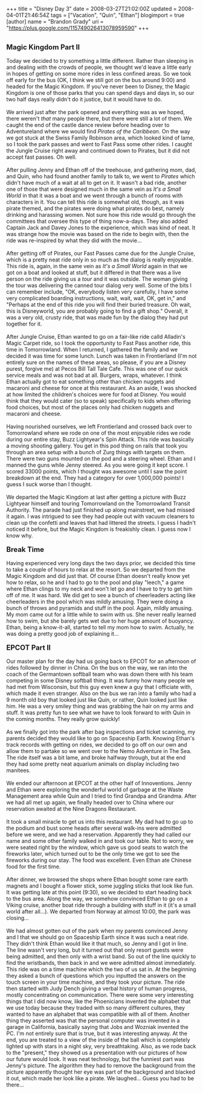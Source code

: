 +++
title = "Disney Day 3"
date = 2008-03-27T21:02:00Z
updated = 2008-04-01T21:46:54Z
tags = ["Vacation", "Quin", "Ethan"]
blogimport = true 
[author]
	name = "Brandon Grady"
	uri = "https://plus.google.com/115749026413078959590"
+++

<a onblur="try {parent.deselectBloggerImageGracefully();} catch(e) {}" href="http://4.bp.blogspot.com/_5WpZdqukbMw/R_LqYVNK-QI/AAAAAAAAAEk/Pok-0lG43m8/s1600-h/Disney-0.jpg"><img style="margin: 0pt 0pt 10px 10px; float: right; cursor: pointer;" src="http://4.bp.blogspot.com/_5WpZdqukbMw/R_LqYVNK-QI/AAAAAAAAAEk/Pok-0lG43m8/s320/Disney-0.jpg" alt="" id="BLOGGER_PHOTO_ID_5184463824787011842" border="0" /></a><br /><span style="font-size:130%;"><span style="font-weight: bold;">Magic Kingdom Part II</span></span><br /><br />Today we decided to try something a little different.  Rather than sleeping in and dealing with the crowds of people, we thought we'd leave a little early in hopes of getting on some more rides in less confined areas.  So we took off early for the bus (OK, I think we still got on the bus around 9:00) and headed for the Magic Kingdom.  If you've never been to Disney, the Magic Kingdom is one of those parks that you can spend days and days in, so our two half days really didn't do it justice, but it would have to do.<br /><br />We arrived just after the park opened and everything was as we hoped, there weren't <span style="font-style: italic;">that</span> many people there, but there were still a lot of them.  We caught the end of the castle dance review before heading over to Adventureland where we would find <span style="font-style: italic;">Pirates of the Caribbean</span>.  On the way we got stuck at the Swiss Family Robinson area, which looked kind of lame, so I took the park passes and went to Fast Pass some other rides.  I caught the Jungle Cruise right away and continued down to Pirates, but it did not accept fast passes.  Oh well.<br /><br />After pulling Jenny and Ethan off of the treehouse, and gathering mom, dad, and Quin, who had found another family to talk to, we went to <span style="font-style: italic;">Pirates</span> which didn't have much of a wait at all to get on it.  It wasn't a bad ride, another one of those that were designed much in the same vein as <span style="font-style: italic;">It's a Small World</span> in that it was a boat and we went through a bunch of rooms with characters in it.  You can tell this ride is somewhat old, though, as it was pirate themed, and the pirates were doing what pirates do best, namely drinking and harassing women.  Not sure how this ride would go through the committees that oversee this type of thing now-a-days.  They also added Captain Jack and Davey Jones to the experience, which was kind of neat.  It was strange how the movie was based on the ride to begin with, then the ride was re-inspired by what they did with the movie...<br /><br />After getting off of Pirates, our Fast Passes came due for the Jungle Cruise, which is a pretty neat ride only in so much as the dialog is really enjoyable.  This ride is, again, in the same vein as <span style="font-style: italic;">It's a Small World</span> again in that we got on a boat and looked at stuff, but it differed in that there was a live person on the ride giving us a <span style="font-style: italic;">tour</span> and it was outside.  The woman giving the tour was delivering the canned tour dialog very well.  Some of the bits I can remember include, "OK, everybody listen very carefully, I have some very complicated boarding instructions, wait, wait, wait, OK, get in," and "Perhaps at the end of this ride you will find their buried treasure.  Oh wait, this is Disneyworld, you are probably going to find a gift shop."  Overall, it was a very old, crusty ride, that was made fun by the dialog they had put together for it.<br /><br />After Jungle Cruise, Ethan wanted to go on a fair-like ride calld Alladin's Magic Carpet ride, so I took the opportunity to Fast Pass another ride, this time in Tomorrowland.  When I returned, I gathered the family and we decided it was time for some lunch.  Lunch was taken in Frontierland (I'm not entirely sure on the names of these areas, so please, if you are a Disney purest, forgive me) at Pecos Bill Tall Tale Cafe.  This was one of our quick service meals and was not bad at all.  Burgers, wraps, whatever.  I think Ethan actually got to eat something other than chicken nuggets and macaroni and cheese for once at this restaurant.  As an aside, I was shocked at how limited the children's choices were for food at Disney.  You would think that they would cater (so to speak) specifically to kids when offering food choices, but most of the places only had chicken nuggets and macaroni and cheese.<br /><br />Having nourished ourselves, we left Frontierland and crossed back over to Tomorrowland where we rode on one of the most enjoyable rides we rode during our entire stay, Buzz Lightyear's Spin Attack.  This ride was basically a moving shooting gallery.  You get in this pod thing on rails that took you through an area setup with a bunch of Zurg things with targets on them.  There were two guns mounted on the pod and a steering wheel.  Ethan and I manned the guns while Jenny steered.  As you were going it kept score.  I scored 33000 points, which I thought was awesome until I saw the point breakdown at the end.  They had a category for over 1,000,000 points!  I guess I suck worse than I thought.<br /><br />We departed the Magic Kingdom at last after getting a picture with Buzz Lightyear himself and touring Tomorrowland on the Tomorrowland Transit Authority.  The parade had just finished up along mainstreet, we had missed it again.  I was intrigued to see they had people out with vacuum cleaners to clean up the confetti and leaves that had littered the streets.  I guess I hadn't noticed it before, but the Magic Kingdom is freakishly clean.  I guess now I know why.<br /><br /><span style="font-weight: bold;font-size:130%;" >Break Time</span><br /><br />Having experienced very long days the two days prior, we decided this time to take a couple of hours to relax at the resort.  So we departed from the Magic Kingdom and did just that.  Of course Ethan doesn't really know yet how to relax, so he and I had to go to the pool and play "leech," a game where Ethan clings to my neck and won't let go and I have to try to get him off of me.  It was hard.  We did get to see a bunch of cheerleaders acting like cheerleaders in the pool which was mildly amusing.  They were doing a bunch of throws and pyramids and stuff in the pool.  Again, mildly amusing.  My mom came out for a little while to swim with us.  She never really learned how to swim, but she barely gets wet due to her huge amount of buoyancy.  Ethan, being a know-it-all, started to tell my mom how to swim.  Actually, he was doing a pretty good job of explaining it...<br /><br /><a onblur="try {parent.deselectBloggerImageGracefully();} catch(e) {}" href="http://1.bp.blogspot.com/_5WpZdqukbMw/R_LqYlNK-SI/AAAAAAAAAE0/WaD5FWwAVnU/s1600-h/Disney-2.jpg"><img style="margin: 0pt 0pt 10px 10px; float: right; cursor: pointer;" src="http://1.bp.blogspot.com/_5WpZdqukbMw/R_LqYlNK-SI/AAAAAAAAAE0/WaD5FWwAVnU/s320/Disney-2.jpg" alt="" id="BLOGGER_PHOTO_ID_5184463829081979170" border="0" /></a><span style="font-size:130%;"><span style="font-weight: bold;">EPCOT Part II</span></span><br /><br />Our master plan for the day had us going back to EPCOT for an afternoon of rides followed by dinner in China.  On the bus on the way, we ran into the coach of the Germantown softball team who was down there with his team competing in some Disney softball thing.  It was funny how many people we had met from Wisconsin, but this guy even knew a guy that I officiate with, which made it even stranger.  Also on the bus we ran into a family who had a 9 month old boy that looked just like Quin, or rather, Quin looked just like him.  He was a very smiley thing and was grabbing the hair on my arms and stuff.  It was pretty fun to see what we have to look forward to with Quin in the coming months.  They really grow quickly!<br /><br />As we finally got into the park after bag inspections and ticket scanning, my parents decided they would like to go on Spaceship Earth.  Knowing Ethan's track records with getting on rides, we decided to go off on our own and allow them to partake so we went over to the Nemo Adventure in The Sea.  The ride itself was a bit lame, and broke halfway through, but at the end they had some pretty neat aquarium animals on display including two manitees.<br /><br />We ended our afternoon at EPCOT at the other half of Innoventions.  Jenny and Ethan were exploring the wonderful world of garbage at the Waste Management area while Quin and I tried to find Grandpa and Grandma.  After we had all met up again, we finally headed over to China where our reservation awaited at the Nine Dragons Restaurant.<br /><br />It took a small miracle to get us into this restaurant.  My dad had to go up to the podium and bust some heads after several walk-ins were admitted before we were, and we had a reservation.  Apparently they had called our name and some other family walked in and took our table.  Not to worry, we were seated right by the window, which gave us good seats to watch the fireworks later, which turned out to be the only time we got to see the fireworks during our stay.  The food was excellent.  Even Ethan ate Chinese food for the first time.<br /><br /><a onblur="try {parent.deselectBloggerImageGracefully();} catch(e) {}" href="http://4.bp.blogspot.com/_5WpZdqukbMw/R_LqYVNK-RI/AAAAAAAAAEs/GaIsatYT1Ok/s1600-h/Disney-1.jpg"><img style="margin: 0pt 0pt 10px 10px; float: right; cursor: pointer;" src="http://4.bp.blogspot.com/_5WpZdqukbMw/R_LqYVNK-RI/AAAAAAAAAEs/GaIsatYT1Ok/s320/Disney-1.jpg" alt="" id="BLOGGER_PHOTO_ID_5184463824787011858" border="0" /></a>After dinner, we browsed the shops where Ethan bought some rare earth magnets and I bought a flower stick, some juggling sticks that look like fun.  It was getting late at this point (9:30), so we decided to start heading back to the bus area.  Along the way, we somehow convinced Ethan to go on a Viking cruise, another boat ride through a building with stuff in it (it's a small world after all...).  We departed from Norway at almost 10:00, the park was closing...<br /><br />We had almost gotten out of the park when my parents convinced Jenny and I that we should go on Spaceship Earth since it was such a neat ride.  They didn't think Ethan would like it that much, so Jenny and I got in line.  The line wasn't very long, but it turned out that only resort guests were being admitted, and then only with a wrist band.  So out of the line quickly to find the wristbands, then back in and we were admitted almost immediately.  This ride was on a time machine which the two of us sat in.  At the beginning they asked a bunch of questions which you inputted the answers on the touch screen in your time machine, and they took your picture.  The ride then started with Judy Dench giving a verbal history of human progress, mostly concentrating on communication.  There were some very interesting things that I did now know, like the Phoenicians invented the alphabet that we use today because they traded with so many different cultures, they wanted to have an alphabet that was compatible with all of them.  Another thing they asserted was that the personal computer was invented in a garage in California, basically saying that Jobs and Wozniak invented the PC.  I'm not entirely sure that is true, but it was interesting anyway.  At the end, you are treated to a view of the inside of the ball which is completely lighted up with stars in a night sky, very breathtaking.  Also, as we rode back to the "present," they showed us a presentation with our pictures of how our future would look.  It was neat technology, but the funniest part was Jenny's picture.  The algorithm they had to remove the background from the picture apparently thought her eye was part of the background and blacked it out, which made her look like a pirate.  We laughed...  Guess you had to be there...<br /><br /><br /><br /><a onblur="try {parent.deselectBloggerImageGracefully();} catch(e) {}" href="http://1.bp.blogspot.com/_5WpZdqukbMw/R_LqYlNK-SI/AAAAAAAAAE0/WaD5FWwAVnU/s1600-h/Disney-2.jpg"><br /></a>
